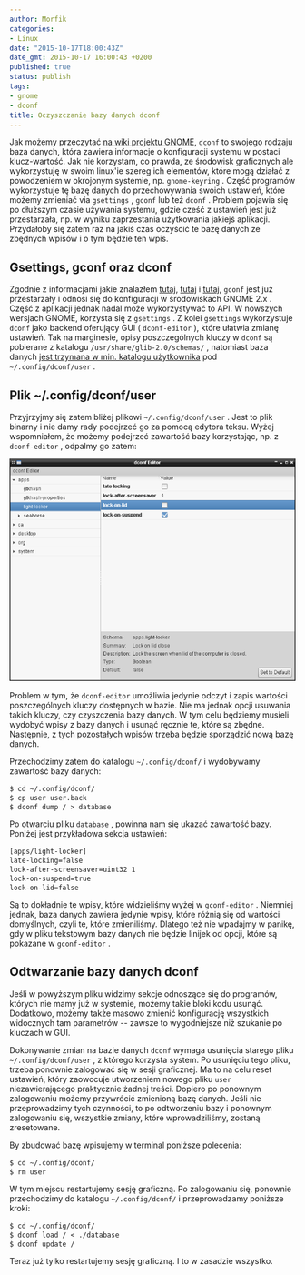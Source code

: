 ```yaml
---
author: Morfik
categories:
- Linux
date: "2015-10-17T18:00:43Z"
date_gmt: 2015-10-17 16:00:43 +0200
published: true
status: publish
tags:
- gnome
- dconf
title: Oczyszczanie bazy danych dconf
---
```


Jak możemy przeczytać [na wiki projektu GNOME][1], `dconf` to swojego rodzaju baza danych, która
zawiera informacje o konfiguracji systemu w postaci klucz-wartość. Jak nie korzystam, co prawda, ze
środowisk graficznych ale wykorzystuję w swoim linux'ie szereg ich elementów, które mogą działać z
powodzeniem w okrojonym systemie, np. `gnome-keyring` . Część programów wykorzystuje tę bazę danych
do przechowywania swoich ustawień, które możemy zmieniać via `gsettings` , `gconf` lub też `dconf` .
Problem pojawia się po dłuższym czasie używania systemu, gdzie cześć z ustawień jest już
przestarzała, np. w wyniku zaprzestania użytkowania jakiejś aplikacji. Przydałoby się zatem raz na
jakiś czas oczyścić te bazę danych ze zbędnych wpisów i o tym będzie ten wpis.

<!--more-->
## Gsettings, gconf oraz dconf

Zgodnie z informacjami jakie znalazłem [tutaj][2], [tutaj][3] i [tutaj][4], `gconf` jest już
przestarzały i odnosi się do konfiguracji w środowiskach GNOME 2.x . Część z aplikacji jednak nadal
może wykorzystywać to API. W nowszych wersjach GNOME, korzysta się z `gsettings` . Z kolei
`gsettings` wykorzystuje `dconf` jako backend oferujący GUI ( `dconf-editor` ), które ułatwia zmianę
ustawień. Tak na marginesie, opisy poszczególnych kluczy w `dconf` są pobierane z katalogu
`/usr/share/glib-2.0/schemas/` , natomiast baza danych [jest trzymana w min. katalogu
użytkownika][5] pod `~/.config/dconf/user` .

## Plik ~/.config/dconf/user

Przyjrzyjmy się zatem bliżej plikowi `~/.config/dconf/user` . Jest to plik binarny i nie damy rady
podejrzeć go za pomocą edytora teksu. Wyżej wspomniałem, że możemy podejrzeć zawartość bazy
korzystając, np. z `dconf-editor` , odpalmy go zatem:

![](/img/2015/10/1.baza-danych-dconf-oczyszanie.png#big)

Problem w tym, że `dconf-editor` umożliwia jedynie odczyt i zapis wartości poszczególnych kluczy
dostępnych w bazie. Nie ma jednak opcji usuwania takich kluczy, czy czyszczenia bazy danych. W tym
celu będziemy musieli wydobyć wpisy z bazy danych i usunąć ręcznie te, które są zbędne. Następnie, z
tych pozostałych wpisów trzeba będzie sporządzić nową bazę danych.

Przechodzimy zatem do katalogu `~/.config/dconf/` i wydobywamy zawartość bazy danych:

    $ cd ~/.config/dconf/
    $ cp user user.back
    $ dconf dump / > database

Po otwarciu pliku `database` , powinna nam się ukazać zawartość bazy. Poniżej jest przykładowa
sekcja ustawień:

    [apps/light-locker]
    late-locking=false
    lock-after-screensaver=uint32 1
    lock-on-suspend=true
    lock-on-lid=false

Są to dokładnie te wpisy, które widzieliśmy wyżej w `gconf-editor` . Niemniej jednak, baza danych
zawiera jedynie wpisy, które różnią się od wartości domyślnych, czyli te, które zmieniliśmy. Dlatego
też nie wpadajmy w panikę, gdy w pliku tekstowym bazy danych nie będzie linijek od opcji, które są
pokazane w `gconf-editor` .

## Odtwarzanie bazy danych dconf

Jeśli w powyższym pliku widzimy sekcje odnoszące się do programów, których nie mamy już w systemie,
możemy takie bloki kodu usunąć. Dodatkowo, możemy także masowo zmienić konfigurację wszystkich
widocznych tam parametrów -- zawsze to wygodniejsze niż szukanie po kluczach w GUI.

Dokonywanie zmian na bazie danych `dconf` wymaga usunięcia starego pliku `~/.config/dconf/user` , z
którego korzysta system. Po usunięciu tego pliku, trzeba ponownie zalogować się w sesji graficznej.
Ma to na celu reset ustawień, który zaowocuje utworzeniem nowego pliku `user` niezawierającego
praktycznie żadnej treści. Dopiero po ponownym zalogowaniu możemy przywrócić zmienioną bazę danych.
Jeśli nie przeprowadzimy tych czynności, to po odtworzeniu bazy i ponownym zalogowaniu się,
wszystkie zmiany, które wprowadziliśmy, zostaną zresetowane.

By zbudować bazę wpisujemy w terminal poniższe polecenia:

    $ cd ~/.config/dconf/
    $ rm user

W tym miejscu restartujemy sesję graficzną. Po zalogowaniu się, ponownie przechodzimy do katalogu
`~/.config/dconf/` i przeprowadzamy poniższe kroki:

    $ cd ~/.config/dconf/
    $ dconf load / < ./database
    $ dconf update /

Teraz już tylko restartujemy sesję graficzną. I to w zasadzie wszystko.


[1]: https://wiki.gnome.org/action/show/Projects/dconf
[2]: https://askubuntu.com/questions/249887/gconf-dconf-gsettings-and-the-relationship-between-them
[3]: https://askubuntu.com/questions/34490/what-are-the-differences-between-gconf-and-dconf
[4]: https://wiki.archlinux.org/index.php/GNOME_package_guidelines#GSettings_schemas
[5]: https://developer.gnome.org/dconf/unstable/dconf-overview.html
